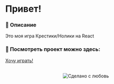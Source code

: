 # Привет!

### 📜 Описание  
Это моя игра Крестики/Нолики на React
<br>


### 📸 Посмотреть проект можно здесь: 

<a href="https://olhaklymas.github.io/sun.agency/">Хочу играть!</a>

<br> 
<div align="center">
    <img src="https://img.shields.io/badge/%D0%A1%D0%B4%D0%B5%D0%BB%D0%B0%D0%BD%D0%BE%20%D1%81-%F0%9F%96%A4-red.svg?longCache=true&style=for-the-badge&colorA=000&colorB=fedcba"
      alt="Сделано с любовь" />
</div>
